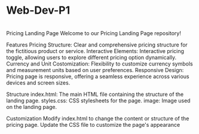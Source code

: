 # Web-Dev-P1
<br>
Pricing Landing Page Welcome to our Pricing Landing Page repository!

Features Pricing Structure: Clear and comprehensive pricing structure for the fictitious product or service. Interactive Elements: Interactive pricing toggle, allowing users to explore different pricing option dynamically. Currency and Unit Costomization: Flexibility to customize currency symbols and measurement units based on user preferences. Responsive Design: Pricing page is responsive, offering a seamless experience across various devices and screen sizes.

Structure index.html: The main HTML file containing the structure of the landing page. styles.css: CSS stylesheets for the page. image: Image used on the landing page.

Customization Modify index.html to change the content or structure of the pricing page. Update the CSS file to customize the page's appearance
